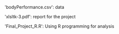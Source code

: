 'bodyPerformance.csv': data

'xlsltk-3.pdf': report for the project

'Final_Project_R.R': Using R programming for analysis


